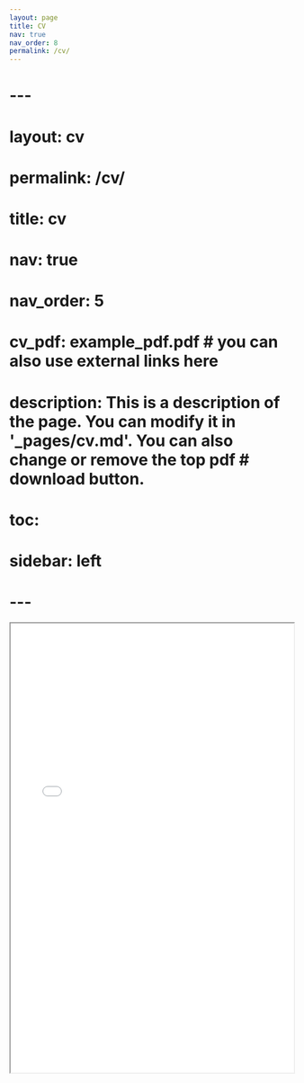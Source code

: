 ```yaml
---
layout: page
title: CV
nav: true
nav_order: 8
permalink: /cv/
---
```


# ---
# layout: cv
# permalink: /cv/
# title: cv
# nav: true
# nav_order: 5
# cv_pdf: example_pdf.pdf # you can also use external links here
# description: This is a description of the page. You can modify it in '_pages/cv.md'. You can also change or remove the top pdf # download button.
# toc:
#  sidebar: left
# ---

<iframe src="/assets/pdf/CV.pdf" width="100%" height="800px"></iframe>